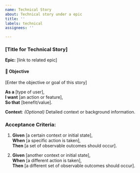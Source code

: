 ```yaml
---
name: Technical Story
about: Technical story under a epic
title: ''
labels: technical
assignees: ''

---
```


### [Title for Technical Story]

**Epic:** [link to related epic]

#### 📌 Objective

[Enter the objective or goal of this story]

**As a** [type of user],  
**I want** [an action or feature],  
**So that** [benefit/value].

**Context**: *(Optional)* Detailed context or background information.

### Acceptance Criteria:

1. **Given** [a certain context or initial state],  
   **When** [a specific action is taken],  
   **Then** [a set of observable outcomes should occur].
   
2. **Given** [another context or initial state],  
   **When** [a different action is taken],  
   **Then** [a different set of observable outcomes should occur].
